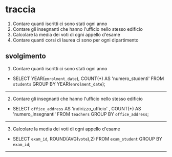 # traccia

1. Contare quanti iscritti ci sono stati ogni anno
2. Contare gli insegnanti che hanno l'ufficio nello stesso edificio
3. Calcolare la media dei voti di ogni appello d'esame
4. Contare quanti corsi di laurea ci sono per ogni dipartimento

## svolgimento

1. Contare quanti iscritti ci sono stati ogni anno

- SELECT YEAR(`enrolment_date`), COUNT(\*) AS 'numero_studenti'
  FROM `students`
  GROUP BY YEAR(`enrolment_date`);

---

2. Contare gli insegnanti che hanno l'ufficio nello stesso edificio

- SELECT `office_address` AS 'indirizzo_ufficio' , COUNT(\*) AS 'numero_insegnanti'
  FROM `teachers`
  GROUP BY `office_address`;

---

3. Calcolare la media dei voti di ogni appello d'esame

- SELECT `exam_id`, ROUND(AVG(`vote`),2)
  FROM `exam_student`
  GROUP BY `exam_id`;

---
